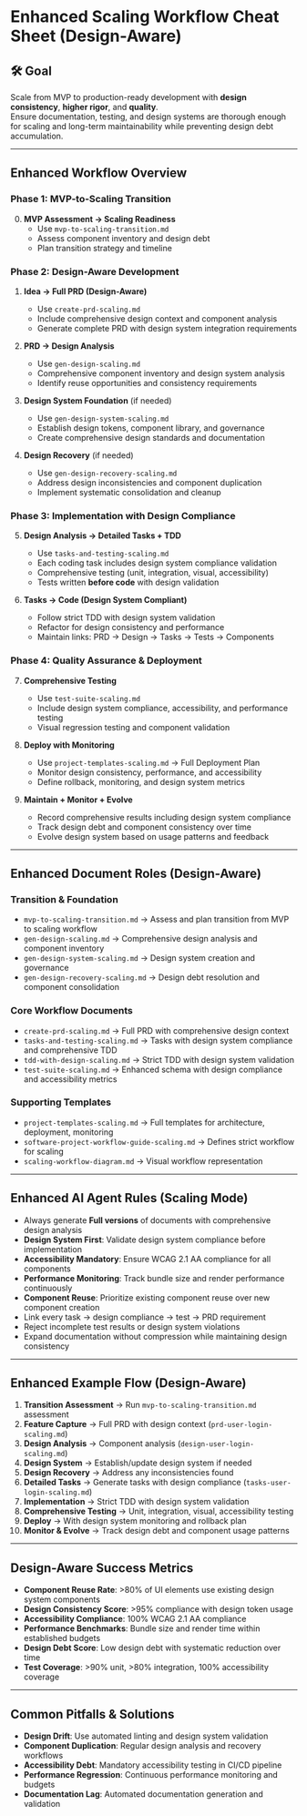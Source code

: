 # Enhanced Scaling Workflow Cheat Sheet (Design-Aware)

## 🛠️ Goal
Scale from MVP to production-ready development with **design consistency**, **higher rigor**, and **quality**.  
Ensure documentation, testing, and design systems are thorough enough for scaling and long-term maintainability while preventing design debt accumulation.

---

## Enhanced Workflow Overview

### Phase 1: MVP-to-Scaling Transition
0. **MVP Assessment → Scaling Readiness**
   - Use `mvp-to-scaling-transition.md`
   - Assess component inventory and design debt
   - Plan transition strategy and timeline

### Phase 2: Design-Aware Development
1. **Idea → Full PRD (Design-Aware)**  
   - Use `create-prd-scaling.md`  
   - Include comprehensive design context and component analysis
   - Generate complete PRD with design system integration requirements

2. **PRD → Design Analysis**
   - Use `gen-design-scaling.md`
   - Comprehensive component inventory and design system analysis
   - Identify reuse opportunities and consistency requirements

3. **Design System Foundation** (if needed)
   - Use `gen-design-system-scaling.md`
   - Establish design tokens, component library, and governance
   - Create comprehensive design standards and documentation

4. **Design Recovery** (if needed)
   - Use `gen-design-recovery-scaling.md`
   - Address design inconsistencies and component duplication
   - Implement systematic consolidation and cleanup

### Phase 3: Implementation with Design Compliance
5. **Design Analysis → Detailed Tasks + TDD**  
   - Use `tasks-and-testing-scaling.md`  
   - Each coding task includes design system compliance validation
   - Comprehensive testing (unit, integration, visual, accessibility)
   - Tests written **before code** with design validation

6. **Tasks → Code (Design System Compliant)**  
   - Follow strict TDD with design system validation
   - Refactor for design consistency and performance
   - Maintain links: PRD → Design → Tasks → Tests → Components

### Phase 4: Quality Assurance & Deployment
7. **Comprehensive Testing**
   - Use `test-suite-scaling.md`
   - Include design system compliance, accessibility, and performance testing
   - Visual regression testing and component validation

8. **Deploy with Monitoring**  
   - Use `project-templates-scaling.md` → Full Deployment Plan
   - Monitor design consistency, performance, and accessibility
   - Define rollback, monitoring, and design system metrics

9. **Maintain + Monitor + Evolve**  
   - Record comprehensive results including design system compliance
   - Track design debt and component consistency over time
   - Evolve design system based on usage patterns and feedback

---

## Enhanced Document Roles (Design-Aware)

### Transition & Foundation
- `mvp-to-scaling-transition.md` → Assess and plan transition from MVP to scaling workflow
- `gen-design-scaling.md` → Comprehensive design analysis and component inventory
- `gen-design-system-scaling.md` → Design system creation and governance
- `gen-design-recovery-scaling.md` → Design debt resolution and component consolidation

### Core Workflow Documents  
- `create-prd-scaling.md` → Full PRD with comprehensive design context
- `tasks-and-testing-scaling.md` → Tasks with design system compliance and comprehensive TDD
- `tdd-with-design-scaling.md` → Strict TDD with design system validation
- `test-suite-scaling.md` → Enhanced schema with design compliance and accessibility metrics

### Supporting Templates
- `project-templates-scaling.md` → Full templates for architecture, deployment, monitoring
- `software-project-workflow-guide-scaling.md` → Defines strict workflow for scaling
- `scaling-workflow-diagram.md` → Visual workflow representation

---

## Enhanced AI Agent Rules (Scaling Mode)
- Always generate **Full versions** of documents with comprehensive design analysis
- **Design System First**: Validate design system compliance before implementation
- **Accessibility Mandatory**: Ensure WCAG 2.1 AA compliance for all components
- **Performance Monitoring**: Track bundle size and render performance continuously
- **Component Reuse**: Prioritize existing component reuse over new component creation
- Link every task → design compliance → test → PRD requirement
- Reject incomplete test results or design system violations
- Expand documentation without compression while maintaining design consistency

---

## Enhanced Example Flow (Design-Aware)
1. **Transition Assessment** → Run `mvp-to-scaling-transition.md` assessment
2. **Feature Capture** → Full PRD with design context (`prd-user-login-scaling.md`)
3. **Design Analysis** → Component analysis (`design-user-login-scaling.md`)
4. **Design System** → Establish/update design system if needed
5. **Design Recovery** → Address any inconsistencies found
6. **Detailed Tasks** → Generate tasks with design compliance (`tasks-user-login-scaling.md`)
7. **Implementation** → Strict TDD with design system validation
8. **Comprehensive Testing** → Unit, integration, visual, accessibility testing
9. **Deploy** → With design system monitoring and rollback plan
10. **Monitor & Evolve** → Track design debt and component usage patterns

---

## Design-Aware Success Metrics
- **Component Reuse Rate**: >80% of UI elements use existing design system components
- **Design Consistency Score**: >95% compliance with design token usage
- **Accessibility Compliance**: 100% WCAG 2.1 AA compliance
- **Performance Benchmarks**: Bundle size and render time within established budgets
- **Design Debt Score**: Low design debt with systematic reduction over time
- **Test Coverage**: >90% unit, >80% integration, 100% accessibility coverage

---

## Common Pitfalls & Solutions
- **Design Drift**: Use automated linting and design system validation
- **Component Duplication**: Regular design analysis and recovery workflows
- **Accessibility Debt**: Mandatory accessibility testing in CI/CD pipeline
- **Performance Regression**: Continuous performance monitoring and budgets
- **Documentation Lag**: Automated documentation generation and validation  
